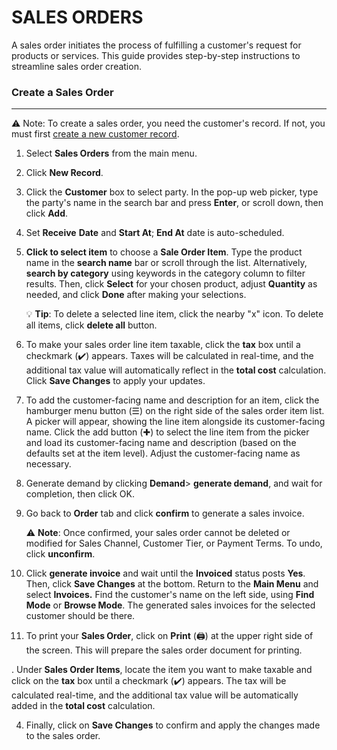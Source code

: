 
# SALES ORDERS

A sales order initiates the process of fulfilling a customer's request for products or services. This guide provides step-by-step instructions to streamline sales order creation.
### Create a Sales Order
______________________
⚠️ Note: To create a sales order, you need the customer's record. If not, you must first [create a new customer record](https://github.com/Fx-Professional-Services/HorizonDocs/blob/sales_order/Horizon%20User%20Guide/03%20Customers/Create%20a%20New%20Customer%20Record.md).

1. Select **Sales Orders** from the main menu. 

2. Click **New Record**.

3. Click the **Customer** box to select party. In the pop-up web picker, type the party's name in the search bar and press **Enter**, or scroll down, then click **Add**.

4. Set **Receive** **Date** and **Start At**; **End At** date is auto-scheduled.

5. **Click to select item** to choose a **Sale Order Item**. Type the product name in the **search name** bar or scroll through the list. Alternatively, **search by category** using keywords in the category column to filter results. Then, click **Select** for your chosen product, adjust **Quantity** as needed, and click **Done** after making your selections. 

	 💡 **Tip**: To delete a selected line item,  click the nearby "x" icon. To delete all items, click **delete all** button.

6. To make your sales order line item taxable, click the **tax** box until a checkmark (✔️) appears. Taxes will be calculated in real-time, and the additional tax value will automatically reflect in the **total cost** calculation. Click **Save Changes** to apply your updates. 

7. To add the customer-facing name and description for an item, click the hamburger menu button (☰) on the right side of the sales order item list. A picker will appear, showing the line item alongside its customer-facing name. Click the add button (✚) to select the line item from the picker and load its customer-facing name and description (based on the defaults set at the item level). Adjust the customer-facing name as necessary.

8. Generate demand by clicking **Demand**> **generate demand**, and wait for completion, then click OK. 

9. Go back to **Order** tab and click **confirm** to generate a sales invoice. 

	⚠️ **Note**:  Once confirmed, your sales order cannot be deleted or modified for Sales Channel, Customer Tier, or Payment Terms. To undo, click **unconfirm**.

10. Click **generate invoice** and wait until the **Invoiced** status posts **Yes**. Then, click **Save Changes** at the bottom. Return to the **Main Menu** and select **Invoices.** Find the customer's name on the left side, using **Find Mode** or **Browse Mode**. The generated sales invoices for the selected customer should be there. 

10. To print your **Sales Order**, click on **Print** (🖨️) at the upper right side of the screen. This will prepare the sales order document for printing.


. Under **Sales Order Items**, locate the item you want to make taxable and click on the **tax** box until a checkmark (✔️) appears. The tax will be calculated real-time, and the additional tax value will be automatically added in the **total cost** calculation.

4. Finally, click on **Save Changes** to confirm and apply the changes made to the sales order.